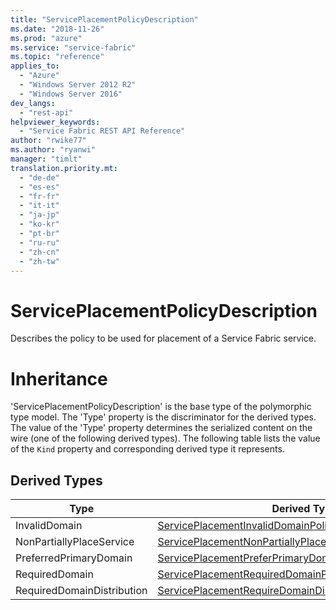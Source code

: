 ```yaml
---
title: "ServicePlacementPolicyDescription"
ms.date: "2018-11-26"
ms.prod: "azure"
ms.service: "service-fabric"
ms.topic: "reference"
applies_to: 
  - "Azure"
  - "Windows Server 2012 R2"
  - "Windows Server 2016"
dev_langs: 
  - "rest-api"
helpviewer_keywords: 
  - "Service Fabric REST API Reference"
author: "rwike77"
ms.author: "ryanwi"
manager: "timlt"
translation.priority.mt: 
  - "de-de"
  - "es-es"
  - "fr-fr"
  - "it-it"
  - "ja-jp"
  - "ko-kr"
  - "pt-br"
  - "ru-ru"
  - "zh-cn"
  - "zh-tw"
---
```

# ServicePlacementPolicyDescription

Describes the policy to be used for placement of a Service Fabric service.
# Inheritance

'ServicePlacementPolicyDescription' is the base type of the polymorphic type model. The 'Type' property is the discriminator for the derived types. 
The value of the 'Type' property determines the serialized content on the wire (one of the following derived types). 
The following table lists the value of the `Kind` property and corresponding derived type it represents.
## Derived Types

| Type | Derived Type |
| --- | --- | 
| InvalidDomain | [ServicePlacementInvalidDomainPolicyDescription](sfclient-v64-model-serviceplacementinvaliddomainpolicydescription.md) |
| NonPartiallyPlaceService | [ServicePlacementNonPartiallyPlaceServicePolicyDescription](sfclient-v64-model-serviceplacementnonpartiallyplaceservicepolicydescription.md) |
| PreferredPrimaryDomain | [ServicePlacementPreferPrimaryDomainPolicyDescription](sfclient-v64-model-serviceplacementpreferprimarydomainpolicydescription.md) |
| RequiredDomain | [ServicePlacementRequiredDomainPolicyDescription](sfclient-v64-model-serviceplacementrequireddomainpolicydescription.md) |
| RequiredDomainDistribution | [ServicePlacementRequireDomainDistributionPolicyDescription](sfclient-v64-model-serviceplacementrequiredomaindistributionpolicydescription.md) |

